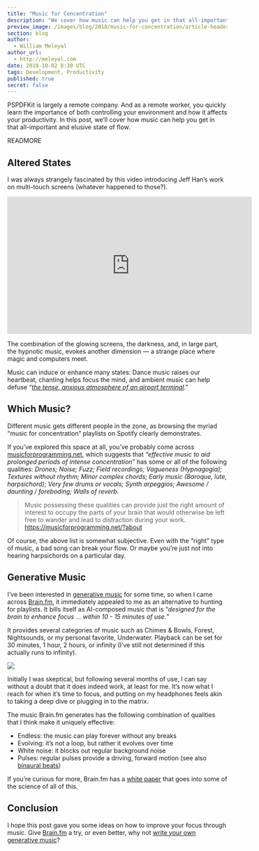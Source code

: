 ```yaml
---
title: "Music for Concentration"
description: "We cover how music can help you get in that all-important and elusive state of flow."
preview_image: /images/blog/2018/music-for-concentration/article-header.png
section: blog
author:
  - William Meleyal
author_url:
  - http://meleyal.com
date: 2018-10-02 8:30 UTC
tags: Development, Productivity
published: true
secret: false
---
```


PSPDFKit is largely a remote company. And as a remote worker, you quickly learn the importance of both controlling your environment and how it affects your productivity. In this post, we’ll cover how music can help you get in that all-important and elusive state of flow.

READMORE

## Altered States

I was always strangely fascinated by this video introducing Jeff Han’s work on multi-touch screens (whatever happened to those?).

<iframe width="560" height="315" src="https://www.youtube.com/embed/NJKDBfdwabk?rel=0" frameborder="0" allow="autoplay; encrypted-media" allowfullscreen></iframe>

The combination of the glowing screens, the darkness, and, in large part, the hypnotic music, evokes another dimension — a strange place where magic and computers meet.

Music can induce or enhance many states: Dance music raises our heartbeat, chanting helps focus the mind, and ambient music can help defuse “_[the tense, anxious atmosphere of an airport terminal][music for airports]_.”

## Which Music?

Different music gets different people in the zone, as browsing the myriad “music for concentration” playlists on Spotify clearly demonstrates.

If you’ve explored this space at all, you’ve probably come across [musicforprogramming.net][], which suggests that _“effective music to aid prolonged periods of intense concentration”_ has some or all of the following qualities: _Drones; Noise; Fuzz; Field recordings; Vagueness (Hypnagogia); Textures without rhythm; Minor complex chords; Early music (Baroque, lute, harpsichord); Very few drums or vocals; Synth arpeggios; Awesome / daunting / foreboding; Walls of reverb._

> Music possessing these qualities can provide just the right amount of interest to occupy the parts of your brain that would otherwise be left free to wander and lead to distraction during your work.<br/>
https://musicforprogramming.net/?about

Of course, the above list is somewhat subjective. Even with the “right” type of music, a bad song can break your flow. Or maybe you’re just not into hearing harpsichords on a particular day.

## Generative Music

I’ve been interested in [generative music][] for some time, so when I came across [Brain.fm][], it immediately appealed to me as an alternative to hunting for playlists. It bills itself as AI-composed music that is “_designed for the brain to enhance focus ... within 10 - 15 minutes of use._”

It provides several categories of music such as Chimes & Bowls, Forest, Nightsounds, or my personal favorite, Underwater. Playback can be set for 30 minutes, 1 hour, 2 hours, or infinity (I’ve still not determined if this actually runs to infinity).

![](/images/blog/2018/music-for-concentration/brain-fm.png)

Initially I was skeptical, but following several months of use, I can say without a doubt that it does indeed work, at least for me. It’s now what I reach for when it’s time to focus, and putting on my headphones feels akin to taking a deep dive or plugging in to the matrix.

The music Brain.fm generates has the following combination of qualities that I think make it uniquely effective:

- Endless: the music can play forever without any breaks
- Evolving: it’s not a loop, but rather it evolves over time
- White noise: it blocks out regular background noise
- Pulses: regular pulses provide a driving, forward motion (see also [binaural beats][])

If you’re curious for more, Brain.fm has a [white paper][] that goes into some of the science of all of this.

## Conclusion

I hope this post gave you some ideas on how to improve your focus through music. Give [Brain.fm][] a try, or even better, why not [write your own generative music][sonic-pi]?

[music for airports]: https://en.wikipedia.org/wiki/Ambient_1:_Music_for_Airports
[musicforprogramming.net]: https://musicforprogramming.net/
[generative music]: https://en.wikipedia.org/wiki/Generative_music
[brain.fm]: https://www.brain.fm/
[binaural beats]: https://en.wikipedia.org/wiki/Beat_(acoustics)#Binaural_beats
[white paper]: https://www1.brain.fm/science
[sonic-pi]: https://sonic-pi.net/
